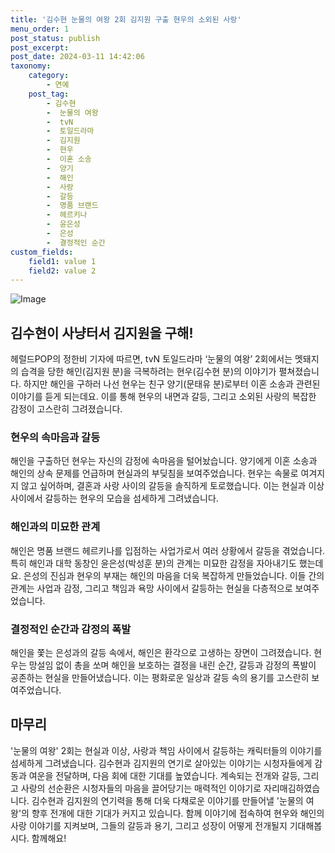 ```yaml
---
title: '김수현 눈물의 여왕 2회 김지원 구출 현우의 소외된 사랑'
menu_order: 1
post_status: publish
post_excerpt: 
post_date: 2024-03-11 14:42:06
taxonomy:
    category:
        - 연예
    post_tag:
        - 김수현
        -  눈물의 여왕
        -  tvN
        -  토일드라마
        -  김지원
        -  현우
        -  이혼 소송
        -  양기
        -  해인
        -  사랑
        -  갈등
        -  명품 브랜드
        -  헤르키나
        -  윤은성
        -  은성
        -  결정적인 순간
custom_fields:
    field1: value 1
    field2: value 2
---
```


![Image](https://mimgnews.pstatic.net/image/112/2024/03/10/202403102220322419979_20240310224520_01_20240310224901221.jpg?type=w540)

## 김수현이 사냥터서 김지원을 구해!
헤럴드POP의 정한비 기자에 따르면, tvN 토일드라마 ‘눈물의 여왕’ 2회에서는 멧돼지의 습격을 당한 해인(김지원 분)을 극복하려는 현우(김수현 분)의 이야기가 펼쳐졌습니다. 하지만 해인을 구하러 나선 현우는 친구 양기(문태유 분)로부터 이혼 소송과 관련된 이야기를 듣게 되는데요. 이를 통해 현우의 내면과 갈등, 그리고 소외된 사랑의 복잡한 감정이 고스란히 그려졌습니다.
### 현우의 속마음과 갈등
해인을 구출하던 현우는 자신의 감정에 속마음을 털어놨습니다. 양기에게 이혼 소송과 해인의 상속 문제를 언급하며 현실과의 부딪침을 보여주었습니다. 현우는 속물로 여겨지지 않고 싶어하며, 결혼과 사랑 사이의 갈등을 솔직하게 토로했습니다. 이는 현실과 이상 사이에서 갈등하는 현우의 모습을 섬세하게 그려냈습니다.
### 해인과의 미묘한 관계
해인은 명품 브랜드 헤르키나를 입점하는 사업가로서 여러 상황에서 갈등을 겪었습니다. 특히 해인과 대학 동창인 윤은성(박성훈 분)의 관계는 미묘한 감정을 자아내기도 했는데요. 은성의 진심과 현우의 부재는 해인의 마음을 더욱 복잡하게 만들었습니다. 이들 간의 관계는 사업과 감정, 그리고 책임과 욕망 사이에서 갈등하는 현실을 다층적으로 보여주었습니다.
### 결정적인 순간과 감정의 폭발
해인을 쫓는 은성과의 갈등 속에서, 해인은 환각으로 고생하는 장면이 그려졌습니다. 현우는 망설임 없이 총을 쏘며 해인을 보호하는 결정을 내린 순간, 갈등과 감정의 폭발이 공존하는 현실을 만들어냈습니다. 이는 평화로운 일상과 갈등 속의 용기를 고스란히 보여주었습니다.
## 마무리
'눈물의 여왕' 2회는 현실과 이상, 사랑과 책임 사이에서 갈등하는 캐릭터들의 이야기를 섬세하게 그려냈습니다. 김수현과 김지원의 연기로 살아있는 이야기는 시청자들에게 감동과 여운을 전달하며, 다음 회에 대한 기대를 높였습니다. 계속되는 전개와 갈등, 그리고 사랑의 선순환은 시청자들의 마음을 끌어당기는 매력적인 이야기로 자리매김하였습니다. 김수현과 김지원의 연기력을 통해 더욱 다채로운 이야기를 만들어낼 '눈물의 여왕'의 향후 전개에 대한 기대가 커지고 있습니다. 함께 이야기에 접속하여 현우와 해인의 사랑 이야기를 지켜보며, 그들의 갈등과 용기, 그리고 성장이 어떻게 전개될지 기대해봅시다. 함께해요!
